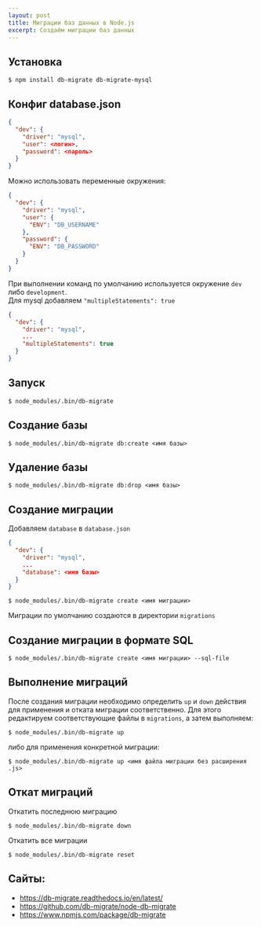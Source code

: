 ```yaml
---
layout: post
title: Миграции баз данных в Node.js
excerpt: Создаём миграции баз данных
---
```


## Установка
```
$ npm install db-migrate db-migrate-mysql
```

## Конфиг database.json
```json
{
  "dev": {
    "driver": "mysql",
    "user": <логин>,
    "password": <пароль>
  }
}
```

Можно использовать переменные окружения:

```json
{
  "dev": {
    "driver": "mysql",
    "user": {
      "ENV": "DB_USERNAME"
    },
    "password": {
      "ENV": "DB_PASSWORD"
    }
  }
}
```

При выполнении команд по умолчанию используется окружение `dev` либо `development`.  
Для mysql добавляем `"multipleStatements": true`

```json
{
  "dev": {
    "driver": "mysql",
    ...
    "multipleStatements": true
  }
}
```

## Запуск
```
$ node_modules/.bin/db-migrate
```

## Создание базы
```
$ node_modules/.bin/db-migrate db:create <имя базы>
```

## Удаление базы
```
$ node_modules/.bin/db-migrate db:drop <имя базы>
```

## Создание миграции
Добавляем `database` в `database.json`

```json
{
  "dev": {
    "driver": "mysql",
    ...
    "database": <имя базы>
  }
}
```

```
$ node_modules/.bin/db-migrate create <имя миграции>
```

Миграции по умолчанию создаются в директории `migrations`

## Создание миграции в формате SQL
```
$ node_modules/.bin/db-migrate create <имя миграции> --sql-file
```

## Выполнение миграций
После создания миграции необходимо определить `up` и `down` действия для применения и отката миграции соответственно. Для этого редактируем соответствующие файлы в `migrations`, а затем выполняем:

```
$ node_modules/.bin/db-migrate up
```

либо для применения конкретной миграции:

```
$ node_modules/.bin/db-migrate up <имя файла миграции без расширения .js>
```

## Откат миграций
Откатить последнюю миграцию

```
$ node_modules/.bin/db-migrate down
```

Откатить все миграции

```
$ node_modules/.bin/db-migrate reset
```

## Сайты:
- <https://db-migrate.readthedocs.io/en/latest/>
- <https://github.com/db-migrate/node-db-migrate>
- <https://www.npmjs.com/package/db-migrate>
